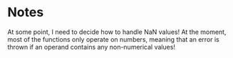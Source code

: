 # Notes

At some point, I need to decide how to handle NaN values! At the moment, most of the functions only operate on numbers, meaning that an error is thrown if an operand contains any non-numerical values!
